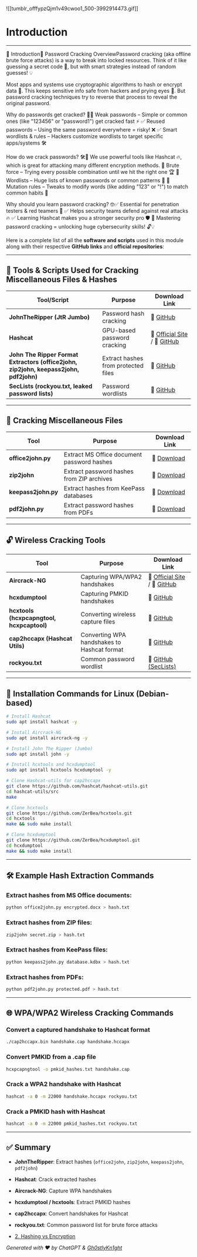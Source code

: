 
![[tumblr_offfypzQjm1v49cwoo1_500-3992914473.gif]]
# Introduction

---
🚀 Introduction🔑 Password Cracking OverviewPassword cracking (aka offline brute force attacks) is a way to break into locked resources. Think of it like guessing a secret code 🔢, but with smart strategies instead of random guesses! 💡

Most apps and systems use cryptographic algorithms to hash or encrypt data 🔐. This keeps sensitive info safe from hackers and prying eyes 👀. But password cracking techniques try to reverse that process to reveal the original password.

Why do passwords get cracked? 🤔✅ Weak passwords – Simple or common ones (like "123456" or "password1") get cracked fast ⚡
✅ Reused passwords – Using the same password everywhere = risky! ❌
✅ Smart wordlists & rules – Hackers customize wordlists to target specific apps/systems 🛠️

How do we crack passwords? 🛠️🔹 We use powerful tools like Hashcat 🔥, which is great for attacking many different encryption methods.
🔹 Brute force – Trying every possible combination until we hit the right one 🏆
🔹 Wordlists – Huge lists of known passwords or common patterns 📜
🔹 Mutation rules – Tweaks to modify words (like adding "123" or "!") to match common habits 🔄

Why should you learn password cracking? 🤓✅ Essential for penetration testers & red teamers 🎯
✅ Helps security teams defend against real attacks 🔥
✅ Learning Hashcat makes you a stronger security pro 🛡️
🚀 Mastering password cracking = unlocking huge cybersecurity skills! 🔓💡


Here is a complete list of all the **software and scripts** used in this module along with their respective **GitHub links** and **official repositories**:

---

## **🔧 Tools & Scripts Used for Cracking Miscellaneous Files & Hashes**

|**Tool/Script**|**Purpose**|**Download Link**|
|---|---|---|
|**JohnTheRipper (JtR Jumbo)**|Password hash cracking|🔗 [GitHub](https://github.com/openwall/john)|
|**Hashcat**|GPU-based password cracking|🔗 [Official Site](https://hashcat.net/hashcat/) / 🔗 [GitHub](https://github.com/hashcat/hashcat)|
|**John The Ripper Format Extractors (office2john, zip2john, keepass2john, pdf2john)**|Extract hashes from protected files|🔗 [GitHub](https://github.com/openwall/john/tree/bleeding-jumbo/run)|
|**SecLists (rockyou.txt, leaked password lists)**|Password wordlists|🔗 [GitHub](https://github.com/danielmiessler/SecLists)|

---

## **📂 Cracking Miscellaneous Files**

|**Tool**|**Purpose**|**Download Link**|
|---|---|---|
|**office2john.py**|Extract MS Office document password hashes|🔗 [Download](https://github.com/openwall/john/blob/bleeding-jumbo/run/office2john.py)|
|**zip2john**|Extract password hashes from ZIP archives|🔗 [Download](https://github.com/openwall/john/blob/bleeding-jumbo/run/zip2john.c)|
|**keepass2john.py**|Extract hashes from KeePass databases|🔗 [Download](https://github.com/openwall/john/blob/bleeding-jumbo/run/keepass2john.py)|
|**pdf2john.py**|Extract password hashes from PDFs|🔗 [Download](https://github.com/openwall/john/blob/bleeding-jumbo/run/pdf2john.py)|

---

## **🔓 Wireless Cracking Tools**

|**Tool**|**Purpose**|**Download Link**|
|---|---|---|
|**Aircrack-NG**|Capturing WPA/WPA2 handshakes|🔗 [Official Site](https://www.aircrack-ng.org/) / 🔗 [GitHub](https://github.com/aircrack-ng/aircrack-ng)|
|**hcxdumptool**|Capturing PMKID handshakes|🔗 [GitHub](https://github.com/ZerBea/hcxdumptool)|
|**hcxtools (hcxpcapngtool, hcxpcaptool)**|Converting wireless capture files|🔗 [GitHub](https://github.com/ZerBea/hcxtools)|
|**cap2hccapx (Hashcat Utils)**|Converting WPA handshakes to Hashcat format|🔗 [GitHub](https://github.com/hashcat/hashcat-utils)|
|**rockyou.txt**|Common password wordlist|🔗 [GitHub (SecLists)](https://github.com/danielmiessler/SecLists)|

---

## **🚀 Installation Commands for Linux (Debian-based)**

```bash
# Install Hashcat
sudo apt install hashcat -y

# Install Aircrack-NG
sudo apt install aircrack-ng -y

# Install John The Ripper (Jumbo)
sudo apt install john -y

# Install hcxtools and hcxdumptool
sudo apt install hcxtools hcxdumptool -y

# Clone Hashcat-utils for cap2hccapx
git clone https://github.com/hashcat/hashcat-utils.git
cd hashcat-utils/src
make

# Clone hcxtools
git clone https://github.com/ZerBea/hcxtools.git
cd hcxtools
make && sudo make install

# Clone hcxdumptool
git clone https://github.com/ZerBea/hcxdumptool.git
cd hcxdumptool
make && sudo make install
```

---

## **🛠️ Example Hash Extraction Commands**

### Extract hashes from MS Office documents:

```bash
python office2john.py encrypted.docx > hash.txt
```

### Extract hashes from ZIP files:

```bash
zip2john secret.zip > hash.txt
```

### Extract hashes from KeePass files:

```bash
python keepass2john.py database.kdbx > hash.txt
```

### Extract hashes from PDFs:

```bash
python pdf2john.py protected.pdf > hash.txt
```

---

## **🌐 WPA/WPA2 Wireless Cracking Commands**

### **Convert a captured handshake to Hashcat format**

```bash
./cap2hccapx.bin handshake.cap handshake.hccapx
```

### **Convert PMKID from a .cap file**

```bash
hcxpcapngtool -o pmkid_hashes.txt handshake.cap
```

### **Crack a WPA2 handshake with Hashcat**

```bash
hashcat -a 0 -m 22000 handshake.hccapx rockyou.txt
```

### **Crack a PMKID hash with Hashcat**

```bash
hashcat -a 0 -m 22000 pmkid_hashes.txt rockyou.txt
```

---

## **✅ Summary**

- **JohnTheRipper**: Extract hashes (`office2john`, `zip2john`, `keepass2john`, `pdf2john`)
- **Hashcat**: Crack extracted hashes
- **Aircrack-NG**: Capture WPA handshakes
- **hcxdumptool / hcxtools**: Extract PMKID hashes
- **cap2hccapx**: Convert handshakes for Hashcat
- **rockyou.txt**: Common password list for brute force attacks

- [2. Hashing vs Encryption](https://github.com/Gh0stlyKn1ght/ADHD-Friendly-security/blob/main/ADHD-Friendly%20Notes/ADHD-Friendly%20Notes%20Hashcat/2.%20Hashing%20vs.%20Encryption.md)

*Generated with ❤️ by ChatGPT & [Gh0stlyKn1ght](https://github.com/Gh0stlyKn1ght)*
